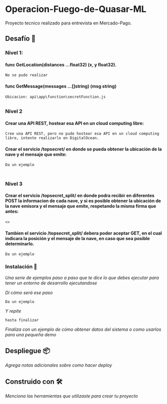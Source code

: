 # Operacion-Fuego-de-Quasar-ML

Proyecto tecnico realizado para entrevista en Mercado-Pago.

## Desafío 🚀

### Nivel 1:
#### func GetLocation(distances ...float32) (x, y float32).

```
No se pudo realizar
```
#### func GetMessage(messages ...[]string) (msg string)

```Ubicacion: api\app\function\secretFunction.js```
##
### Nivel 2
#### Crear una API REST, hostear esa API en un cloud computing libre:
```
Cree una API REST, pero no pude hostear esa API en un cloud computing libre, intente realizarlo en DigitalOcean.
```
#### Crear el servicio /topsecret/ en donde se pueda obtener la ubicación de la nave y el mensaje que emite:
```
Da un ejemplo
```
<img><img>
##
### Nivel 3
#### Crear el servicio /topsecret_split/ en donde podra recibir en diferentes POST la informacion de cada nave, y si es posible obtener la ubicación de la nave emisora y el mensaje que emite, respetando la misma firma que antes:
```
<>
```
#### Tambien el servicio /topsecret_split/ debera poder aceptar GET, en el cual indicara la posición y el mensaje de la nave, en caso que sea posible determinarlo.
```
Da un ejemplo
```

### Instalación 🔧

_Una serie de ejemplos paso a paso que te dice lo que debes ejecutar para tener un entorno de desarrollo ejecutandose_

_Dí cómo será ese paso_

```
Da un ejemplo
```

_Y repite_

```
hasta finalizar
```

_Finaliza con un ejemplo de cómo obtener datos del sistema o como usarlos para una pequeña demo_



## Despliegue 📦

_Agrega notas adicionales sobre como hacer deploy_

## Construido con 🛠️

_Menciona las herramientas que utilizaste para crear tu proyecto_





